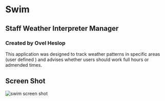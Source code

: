Swim
===

## Staff Weather Interpreter Manager

### Created by Ovel Heslop


This application was designed to track weather patterns in specific areas (user defined ) and advises whether users should work full hours or admended times. 

## Screen Shot

![swim screen shot](https://cloud.githubusercontent.com/assets/18237203/23574805/05c6ff4a-0051-11e7-9fd9-10cd093b7466.png)
